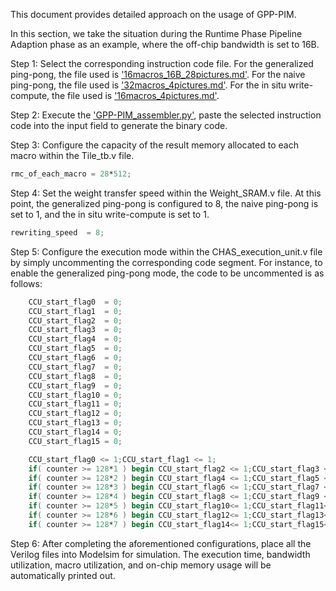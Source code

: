 This document provides detailed approach on the usage of GPP-PIM.

In this section, we take the situation during the Runtime Phase Pipeline Adaption phase as an example, where the off-chip bandwidth is set to 16B.

Step 1: Select the corresponding instruction code file. For the generalized ping-pong, the file used is ['16macros_16B_28pictures.md'](ISA/512x512B_VMM_phase2/16macros_16B_28pictures.md). For the naive ping-pong, the file used is ['32macros_4pictures.md'](ISA/512x512B_VMM_phase2/32macros_4pictures.md). For the in situ write-compute, the file used is ['16macros_4pictures.md'](ISA/512x512B_VMM_phase2/16macros_4pictures.md).

Step 2: Execute the ['GPP-PIM_assembler.py'](Assembler/GPP-PIM_assembler.py), paste the selected instruction code into the input field to generate the binary code.

Step 3: Configure the capacity of the result memory allocated to each macro within the Tile_tb.v file.
```Verilog 
rmc_of_each_macro = 28*512; 
```
Step 4: Set the weight transfer speed within the Weight_SRAM.v file. At this point, the generalized ping-pong is configured to 8, the naive ping-pong is set to 1, and the in situ write-compute is set to 1.
```Verilog 
rewriting_speed  = 8;
```
Step 5: Configure the execution mode within the CHAS_execution_unit.v file by simply uncommenting the corresponding code segment. For instance, to enable the generalized ping-pong mode, the code to be uncommented is as follows: 
```Verilog 
    CCU_start_flag0  = 0;
    CCU_start_flag1  = 0;
    CCU_start_flag2  = 0;
    CCU_start_flag3  = 0;
    CCU_start_flag4  = 0;
    CCU_start_flag5  = 0;
    CCU_start_flag6  = 0;
    CCU_start_flag7  = 0;
    CCU_start_flag8  = 0;
    CCU_start_flag9  = 0;
    CCU_start_flag10 = 0;
    CCU_start_flag11 = 0;
    CCU_start_flag12 = 0;
    CCU_start_flag13 = 0;
    CCU_start_flag14 = 0;
    CCU_start_flag15 = 0;

    CCU_start_flag0 <= 1;CCU_start_flag1 <= 1;
    if( counter >= 128*1 ) begin CCU_start_flag2 <= 1;CCU_start_flag3 <= 1; end
    if( counter >= 128*2 ) begin CCU_start_flag4 <= 1;CCU_start_flag5 <= 1; end
    if( counter >= 128*3 ) begin CCU_start_flag6 <= 1;CCU_start_flag7 <= 1; end
    if( counter >= 128*4 ) begin CCU_start_flag8 <= 1;CCU_start_flag9 <= 1; end
    if( counter >= 128*5 ) begin CCU_start_flag10<= 1;CCU_start_flag11<= 1; end
    if( counter >= 128*6 ) begin CCU_start_flag12<= 1;CCU_start_flag13<= 1; end
    if( counter >= 128*7 ) begin CCU_start_flag14<= 1;CCU_start_flag15<= 1; end
```
Step 6: After completing the aforementioned configurations, place all the Verilog files into Modelsim for simulation. The execution time, bandwidth utilization, macro utilization, and on-chip memory usage will be automatically printed out.